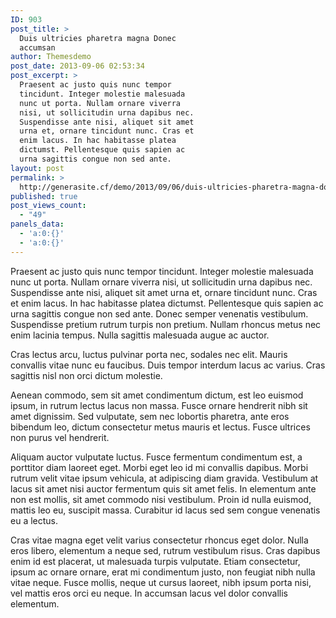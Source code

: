 ```yaml
---
ID: 903
post_title: >
  Duis ultricies pharetra magna Donec
  accumsan
author: Themesdemo
post_date: 2013-09-06 02:53:34
post_excerpt: >
  Praesent ac justo quis nunc tempor
  tincidunt. Integer molestie malesuada
  nunc ut porta. Nullam ornare viverra
  nisi, ut sollicitudin urna dapibus nec.
  Suspendisse ante nisi, aliquet sit amet
  urna et, ornare tincidunt nunc. Cras et
  enim lacus. In hac habitasse platea
  dictumst. Pellentesque quis sapien ac
  urna sagittis congue non sed ante.
layout: post
permalink: >
  http://generasite.cf/demo/2013/09/06/duis-ultricies-pharetra-magna-donec-accumsan-2/
published: true
post_views_count:
  - "49"
panels_data:
  - 'a:0:{}'
  - 'a:0:{}'
---
```

Praesent ac justo quis nunc tempor tincidunt. Integer molestie malesuada nunc ut porta. Nullam ornare viverra nisi, ut sollicitudin urna dapibus nec. Suspendisse ante nisi, aliquet sit amet urna et, ornare tincidunt nunc. Cras et enim lacus. In hac habitasse platea dictumst. Pellentesque quis sapien ac urna sagittis congue non sed ante. Donec semper venenatis vestibulum. Suspendisse pretium rutrum turpis non pretium. Nullam rhoncus metus nec enim lacinia tempus. Nulla sagittis malesuada augue ac auctor.

Cras lectus arcu, luctus pulvinar porta nec, sodales nec elit. Mauris convallis vitae nunc eu faucibus. Duis tempor interdum lacus ac varius. Cras sagittis nisl non orci dictum molestie.

<span class="colortext">Aenean commodo</span>, sem sit amet condimentum dictum, est leo euismod ipsum, in rutrum lectus lacus non massa. Fusce ornare hendrerit nibh sit amet dignissim. Sed vulputate, sem nec lobortis pharetra, ante eros bibendum leo, dictum consectetur metus mauris et lectus. Fusce ultrices non purus vel hendrerit.

<span class="colortext">Aliquam auctor vulputate luctus.</span> Fusce fermentum condimentum est, a porttitor diam laoreet eget. Morbi eget leo id mi convallis dapibus. Morbi rutrum velit vitae ipsum vehicula, at adipiscing diam gravida. Vestibulum at lacus sit amet nisi auctor fermentum quis sit amet felis. In elementum ante non est mollis, sit amet commodo nisi vestibulum. Proin id nulla euismod, mattis leo eu, suscipit massa. Curabitur id lacus sed sem congue venenatis eu a lectus.

Cras vitae magna eget velit varius consectetur rhoncus eget dolor. Nulla eros libero, elementum a neque sed, rutrum vestibulum risus. Cras dapibus enim id est placerat, ut malesuada turpis vulputate. Etiam consectetur, ipsum ac ornare ornare, erat mi condimentum justo, non feugiat nibh nulla vitae neque. Fusce mollis, neque ut cursus laoreet, nibh ipsum porta nisi, vel mattis eros orci eu neque. In accumsan lacus vel dolor convallis elementum.
